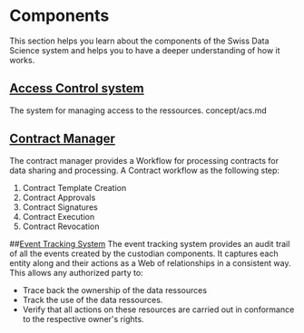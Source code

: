 # Components

This section helps you learn about the components of the Swiss Data Science system and helps you to have a deeper understanding of how it works.


## [Access Control system](./acs.md)
The system for managing access to the ressources.
concept/acs.md


## [Contract Manager](./contract.md)
The contract manager provides a Workflow for processing contracts for data sharing and processing.
A Contract workflow as the following step:
1. Contract Template Creation
2. Contract Approvals
3. Contract Signatures
4. Contract Execution
5. Contract Revocation

##[Event Tracking System](./event.md)
The event tracking system provides an audit trail of all the events created by the custodian components. It captures each entity along and their actions as a Web of relationships in a consistent way. This allows any authorized party to:

- Trace back the ownership of the data ressources
- Track the use of the data ressources.
- Verify that all actions on these resources are carried out in conformance to the respective owner's rights.

